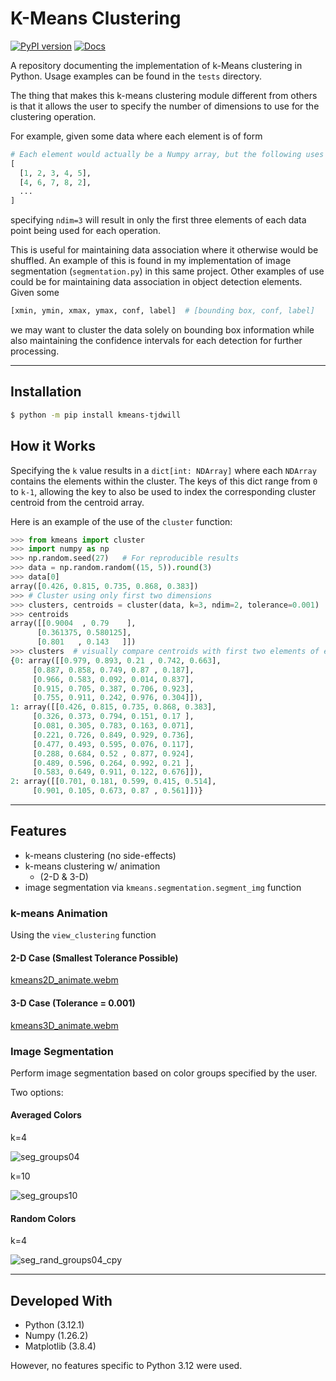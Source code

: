 # K-Means Clustering

[![PyPI version](https://badge.fury.io/py/kmeans-tjdwill.svg)](https://badge.fury.io/py/kmeans-tjdwill)
[![Docs](https://github.com/tjdwill/kmeans/actions/workflows/sitebuild.yml/badge.svg)](https://tjdwill.github.io/kmeans) 


A repository documenting the implementation of k-Means clustering in Python. Usage examples can be found in the `tests` directory.


The thing that makes this k-means clustering module different from others is that it allows the user to specify the number of dimensions to use for the clustering operation.

For example, given some data where each element is of form 
```python
# Each element would actually be a Numpy array, but the following uses lists for readability.
[
  [1, 2, 3, 4, 5],
  [4, 6, 7, 8, 2],
  ...
]
```
specifying `ndim=3` will result in only the first three elements of each data point being used for each operation.

This is useful for maintaining data association where it otherwise would be shuffled. An example of this is found in my implementation of image segmentation (`segmentation.py`) in this same project.
Other examples of use could be for maintaining data association in object detection elements. Given some 
```python
[xmin, ymin, xmax, ymax, conf, label]  # [bounding box, conf, label]
```
we may want to cluster the data solely on bounding box information while also maintaining the confidence intervals for each detection for further processing.

---

## Installation

```bash
$ python -m pip install kmeans-tjdwill
```

## How it Works

Specifying the `k` value results in a `dict[int: NDArray]` where each `NDArray` contains the elements within the cluster. The keys of this dict range from `0` to `k-1`, allowing the key to also be used to index the corresponding cluster centroid from the centroid array.

Here is an example of the use of the `cluster` function:

```python
>>> from kmeans import cluster
>>> import numpy as np
>>> np.random.seed(27)   # For reproducible results
>>> data = np.random.random((15, 5)).round(3)
>>> data[0]
array([0.426, 0.815, 0.735, 0.868, 0.383])
>>> # Cluster using only first two dimensions
>>> clusters, centroids = cluster(data, k=3, ndim=2, tolerance=0.001)
>>> centroids
array([[0.9004  , 0.79    ],
      [0.361375, 0.580125],
      [0.801   , 0.143   ]])
>>> clusters  # visually compare centroids with first two elements of each data entry.
{0: array([[0.979, 0.893, 0.21 , 0.742, 0.663],
     [0.887, 0.858, 0.749, 0.87 , 0.187],
     [0.966, 0.583, 0.092, 0.014, 0.837],
     [0.915, 0.705, 0.387, 0.706, 0.923],
     [0.755, 0.911, 0.242, 0.976, 0.304]]),
1: array([[0.426, 0.815, 0.735, 0.868, 0.383],
     [0.326, 0.373, 0.794, 0.151, 0.17 ],
     [0.081, 0.305, 0.783, 0.163, 0.071],
     [0.221, 0.726, 0.849, 0.929, 0.736],
     [0.477, 0.493, 0.595, 0.076, 0.117],
     [0.288, 0.684, 0.52 , 0.877, 0.924],
     [0.489, 0.596, 0.264, 0.992, 0.21 ],
     [0.583, 0.649, 0.911, 0.122, 0.676]]),
2: array([[0.701, 0.181, 0.599, 0.415, 0.514],
     [0.901, 0.105, 0.673, 0.87 , 0.561]])}
```

---

## Features

- k-means clustering (no side-effects)
- k-means clustering w/ animation
  - (2-D & 3-D)
- image segmentation via `kmeans.segmentation.segment_img` function


### k-means Animation

Using the `view_clustering` function

#### 2-D Case (Smallest Tolerance Possible)

[kmeans2D_animate.webm](https://github.com/tjdwill/KMeans_Clustering/assets/118497355/0584a4d1-268d-4785-b05e-319d54a28de1)

#### 3-D Case (Tolerance = 0.001)

[kmeans3D_animate.webm](https://github.com/tjdwill/KMeans_Clustering/assets/118497355/a542b606-0844-427e-bfef-243e6f1ceffc)

### Image Segmentation

Perform image segmentation based on color groups specified by the user.

Two options:

#### Averaged Colors

k=4

![seg_groups04](https://github.com/tjdwill/KMeans_Clustering/assets/118497355/9b468213-6983-4c66-8f93-de6e58a736a1)

k=10

![seg_groups10](https://github.com/tjdwill/KMeans_Clustering/assets/118497355/91fc5e42-4c2e-49bf-a24f-9926565a1a6c)

#### Random Colors

k=4

![seg_rand_groups04_cpy](https://github.com/tjdwill/KMeans_Clustering/assets/118497355/33cee3ba-0a7d-4c12-9f34-7c140376f24b)

---

## Developed With
* Python (3.12.1)
* Numpy (1.26.2) 
* Matplotlib (3.8.4)

However, no features specific to Python 3.12 were used.
